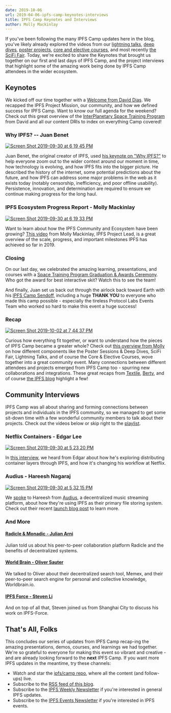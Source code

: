 ```yaml
---
date: 2019-10-06
url: 2019-04-06-ipfs-camp-keynotes-interviews
title: IPFS Camp Keynotes and Interviews
author: Molly Mackinlay
---
```


If you've been following the many IPFS Camp updates here in the blog, you've likely already explored the videos from our [lightning talks](https://github.com/ipfs/camp#%EF%B8%8F-lightning-talks), [deep dives](https://github.com/ipfs/camp#-deep-dives), [poster projects](https://github.com/ipfs/camp#-poster-projects), [core and elective courses](https://github.com/ipfs/camp#-core--elective-courses), and most recently [the SciFi Fair](https://github.com/ipfs/camp#-sci-fi-fair). Today, we're excited to share the Keynotes that brought us together on our first and last days of IPFS Camp, and the project interviews that highlight some of the amazing work being done by IPFS Camp attendees in the wider ecosystem.

## Keynotes

We kicked off our time together with a [Welcome from David Dias](https://www.youtube.com/watch?v=gUE5vhZoavQ&feature=youtu.be). We recapped the IPFS Project Mission, our community, and how we defined success for IPFS Camp. Want to know our full agenda for the weekend? Check out this great overview of the [InterPlanetary Space Training Program](https://www.youtube.com/watch?v=AJvng8Z2W2I&feature=youtu.be) from David and all our content DRIs to index on everything Camp covered!

### Why IPFS? -- Juan Benet
[![Screen Shot 2019-09-30 at 6 19 45 PM](https://user-images.githubusercontent.com/618519/65927657-6e404b00-e3af-11e9-97f7-4ef38ed31de6.png)](https://www.youtube.com/watch?v=zE_WSLbqqvo&feature=youtu.be)

Juan Benet, the original creator of IPFS, used [his keynote on "Why IPFS?"](https://www.youtube.com/watch?v=zE_WSLbqqvo&feature=youtu.be) to help everyone zoom out to the wider context around our moment in time, how technology is evolving, and how IPFS fits into the bigger picture. He described the history of the internet, some potential predictions about the future, and how IPFS can address some major problems in the web as it exists today (notably censorship, inefficiency, and poor offline usability). Persistence, innovation, and determination are required to ensure we continue making progress for the long haul.

### IPFS Ecosystem Progress Report - Molly Mackinlay
[![Screen Shot 2019-09-30 at 6 19 33 PM](https://user-images.githubusercontent.com/618519/65927659-700a0e80-e3af-11e9-9282-5c405c4ace1c.png)](https://www.youtube.com/watch?v=jpQnQbfhuBc&feature=youtu.be)

Want to learn about how the IPFS Community and Ecosystem have been growing? [This video](https://www.youtube.com/watch?v=jpQnQbfhuBc&feature=youtu.be) from Molly Mackinlay, IPFS Project Lead, is a great overview of the scale, progress, and important milestones IPFS has achieved so far in 2019.

### Closing
On our last day, we celebrated the amazing learning, presentations, and courses with a [Space Training Program Graduation & Awards Ceremony](https://www.youtube.com/watch?v=INVQPepMMMU&feature=youtu.be). Who got the award for best interactive skit? Watch this to see the team!

And finally, Juan set us back out through the airlock back toward Earth with his [IPFS Camp Sendoff](https://youtu.be/HDc7kEYHang), including a huge **THANK YOU** to everyone who made this camp possible - especially the tireless Protocol Labs Events Team who worked so hard to make this event a huge success!

### Recap
[![Screen Shot 2019-10-02 at 7 44 37 PM](https://user-images.githubusercontent.com/618519/66095633-163f4b00-e54d-11e9-9963-bd68c23742d6.png)](https://youtu.be/cQJXnJDbXv4)

Curious how everything fit together, or want to understand how the pieces of IPFS Camp became a greater whole? Check out [this overview from Molly](https://youtu.be/cQJXnJDbXv4) on how different components like the Poster Sessions & Deep Dives, SciFi Fair, Lightning Talks, and of course the Core & Elective Courses, wove together into a great community event. Many connections between different attendees and projects emerged from IPFS Camp too - spurring new collaborations and integrations. These great recaps from [Textile](https://medium.com/textileio/ipfs-camp-2019-the-highlights-and-takeaways-2b3cb4f42513), [Berty](https://berty.tech/blog/ipfs-camp/), and of course [the IPFS blog](https://blog.ipfs.io/2019-07-08-ipfs-camp-recap/) highlight a few!

## Community Interviews
IPFS Camp was all about sharing and forming connections between projects and individuals in the IPFS community, so we managed to get some sit-down time with a few wonderful community members to talk about their projects. Check out the videos below or skip right to the [playlist](https://www.youtube.com/playlist?list=PLuhRWgmPaHtTwwGv30nKdhr3GiIAnhbyE). 

### Netflix Containers - Edgar Lee

[![Screen Shot 2019-09-30 at 5 23 20 PM](https://user-images.githubusercontent.com/618519/65925910-890ec180-e3a7-11e9-8eb9-b632a4d3c146.png)](https://youtu.be/wNfk05D887M)

In [this interview](https://youtu.be/wNfk05D887M), we heard from Edgar about how he's exploring distributing container layers through IPFS, and how it's changing his workflow at Netflix. <More Here>

### Audius - Hareesh Nagaraj
[![Screen Shot 2019-09-30 at 5 32 15 PM](https://user-images.githubusercontent.com/618519/65926083-439ec400-e3a8-11e9-9b5b-c40f118e3258.png)](https://youtu.be/3pSV6ai6QUI) 

We [spoke](https://youtu.be/3pSV6ai6QUI) to Hareesh from [Audius](https://audius.co/), a decentralized music streaming platform, about how they're using IPFS as their primary file storing system. Check out their recent [launch blog post](https://techcrunch.com/2019/09/24/audius-music/) to learn more.

### And More

#### [Radicle & Monadic - Julian Arni](https://youtu.be/UCDHMKC8Seg) 
Julian told us about his peer-to-peer collaboration platform Radicle and the benefits of decentralized systems. 

#### [World Brain - Oliver Sauter](https://youtu.be/e1YfSa2_Drc) 
We talked to Oliver about their decentralized search tool, Memex, and their peer-to-peer search engine for personal and collective knowledge, Worldbrain.io. 

#### [IPFS Force - Steven Li](https://youtu.be/KsMqesFi4Ac) 
And on top of all that, Steven joined us from Shanghai City to discuss his work on IPFS-Force.


## That's All, Folks
This concludes our series of updates from IPFS Camp recap-ing the amazing presentations, demos, courses, and learnings we had together. We're so grateful to everyone for making this event so vibrant and creative - and are already looking forward to the **next** IPFS Camp. If you want more IPFS updates in the meantime, try these channels:

- Watch and star the [ipfs/camp repo](https://github.com/ipfs/camp/blob/master/README.md), where all the content (and follow-ups) live.
- Subscribe to the [RSS feed of this blog](https://blog.ipfs.io/index.xml).
- Subscribe to the [IPFS Weekly Newsletter](https://tinyletter.com/ipfsnewsletter) if you're interested in general IPFS updates.
- Subscribe to the [IPFS Events Newsletter](https://protocol.us20.list-manage.com/subscribe?u=62e1eb7f68461b5a2ab5c52e6&id=f3fed9af1d) if you're interested in IPFS events.
